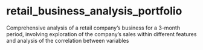 # retail_business_analysis_portfolio
Comprehensive analysis of a retail company’s business for a 3-month period, involving exploration of the company’s sales within different features and analysis of the correlation between variables
